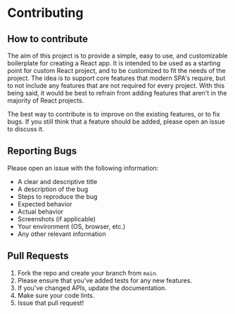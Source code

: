 # Contributing

## How to contribute

The aim of this project is to provide a simple, easy to use, and customizable boilerplate for creating a React app.
It is intended to be used as a starting point for custom React project, and to be customized to fit the needs of the project.
The idea is to support core features that modern SPA's require, but to not include any features that are not required for every project.
With this being said, it would be best to refrain from adding features that aren't in the majority of React projects.

The best way to contribute is to improve on the existing features, or to fix bugs.
If you still think that a feature should be added, please open an issue to discuss it.

## Reporting Bugs

Please open an issue with the following information:

- A clear and descriptive title
- A description of the bug
- Steps to reproduce the bug
- Expected behavior
- Actual behavior
- Screenshots (if applicable)
- Your environment (OS, browser, etc.)
- Any other relevant information

## Pull Requests

1. Fork the repo and create your branch from `main`.
2. Please ensure that you've added tests for any new features.
3. If you've changed APIs, update the documentation.
4. Make sure your code lints.
5. Issue that pull request!